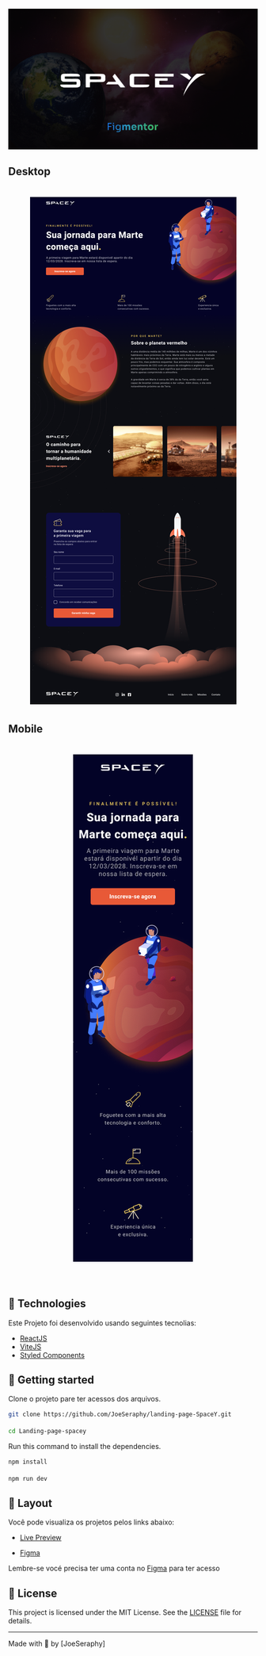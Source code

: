 <p align="center">
  <img alt="Cover" src=".github/Cover.png">
</p>

## Desktop

<h1 align="center">
<img alt="Preview Desktop" title="SpaceY" src=".github/interface_Desktop.png" />
</h1>

## Mobile

<h1 align="center">
<img alt="Preview Mobile" title="SpaceY" src=".github/Exemplo_Mobile.png" />
</h1>

<br>

## 🧪 Technologies

Este Projeto foi desenvolvido usando seguintes tecnolias:

- [ReactJS](https://reactjs.org)
- [ViteJS](https://vitejs.dev)
- [Styled Components](https://styled-components.com)

## 🚀 Getting started

Clone o projeto pare ter acessos dos arquivos.

```bash
git clone https://github.com/JoeSeraphy/landing-page-SpaceY.git

cd Landing-page-spacey
```

Run this command to install the dependencies.

```bash
npm install

npm run dev
```

## 🔖 Layout

Você pode visualiza os projetos pelos links abaixo:

- [Live Preview](https://myonix.vercel.app/)

- [Figma](<https://www.figma.com/file/W109B1CGYN1ILSeujVy4Pe/SpaceY---Figmentor-(Community)?node-id=45%3A649>)

Lembre-se vocé precisa ter uma conta no [Figma](http://figma.com/) para ter acesso

## 📝 License

This project is licensed under the MIT License. See the [LICENSE](LICENSE) file for details.

---

Made with 💜 by [JoeSeraphy]
